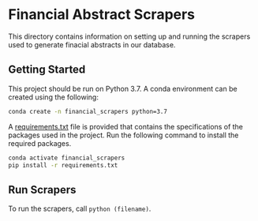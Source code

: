 # Financial Abstract Scrapers
This directory contains information on setting up and running the scrapers used to generate finacial abstracts in our database. 

## Getting Started
This project should be run on Python 3.7. A conda environment can be created using the following:
```bash
conda create -n financial_scrapers python=3.7
```

A [requirements.txt](https://github.com/ValaryLim/financeOpenIE/tree/main/scrapers/requirements.txt) file is provided that contains the specifications of the packages used in the project. Run the following command to install the required packages.
```bash
conda activate financial_scrapers
pip install -r requirements.txt
```

## Run Scrapers
To run the scrapers, call `python (filename)`.